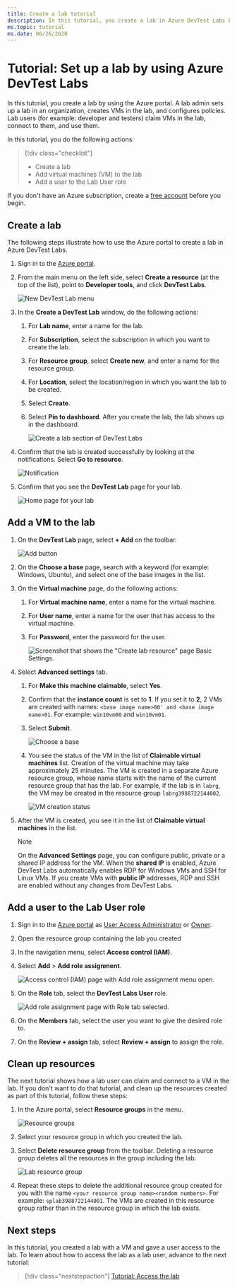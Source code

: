 ```yaml
---
title: Create a lab tutorial
description: In this tutorial, you create a lab in Azure DevTest Labs by using the Azure portal. A lab admin sets up a lab, creates VMs in the lab, and configures policies.
ms.topic: tutorial
ms.date: 06/26/2020
---
```


# Tutorial: Set up a lab by using Azure DevTest Labs
In this tutorial, you create a lab by using the Azure portal. A lab admin sets up a lab in an organization, creates VMs in the lab, and configures policies. Lab users (for example: developer and testers) claim VMs in the lab, connect to them, and use them. 

In this tutorial, you do the following actions:

> [!div class="checklist"]
> * Create a lab
> * Add virtual machines (VM) to the lab
> * Add a user to the Lab User role

If you don't have an Azure subscription, create a [free account](https://azure.microsoft.com/free/) before you begin.

## Create a lab
The following steps illustrate how to use the Azure portal to create a lab in Azure DevTest Labs. 

1. Sign in to the [Azure portal](https://portal.azure.com).
2. From the main menu on the left side, select **Create a resource** (at the top of the list), point to **Developer tools**, and click **DevTest Labs**. 

	![New DevTest Lab menu](./media/tutorial-create-custom-lab/new-custom-lab-menu.png)
1. In the **Create a DevTest Lab** window, do the following actions: 
    1. For **Lab name**, enter a name for the lab. 
    2. For **Subscription**, select the subscription in which you want to create the lab. 
    3. For **Resource group**, select **Create new**, and enter a name for the resource group. 
    4. For **Location**, select the location/region in which you want the lab to be created. 
    5. Select **Create**. 
    6. Select **Pin to dashboard**. After you create the lab, the lab shows up in the dashboard. 

        ![Create a lab section of DevTest Labs](./media/tutorial-create-custom-lab/create-custom-lab-blade.png)
2. Confirm that the lab is created successfully by looking at the notifications. Select **Go to resource**.  

    ![Notification](./media/tutorial-create-custom-lab/creation-notification.png)
3. Confirm that you see the **DevTest Lab** page for your lab. 

    ![Home page for your lab](./media/tutorial-create-custom-lab/lab-home-page.png)

## Add a VM to the lab

1. On the **DevTest Lab** page, select **+ Add** on the toolbar. 

	![Add button](./media/tutorial-create-custom-lab/add-vm-to-lab-button.png)
1. On the **Choose a base** page, search with a keyword (for example: Windows, Ubuntu), and select one of the base images in the list. 
1. On the **Virtual machine** page, do the following actions: 
    1. For **Virtual machine name**, enter a name for the virtual machine. 
    2. For **User name**, enter a name for the user that has access to the virtual machine. 
    3. For **Password**, enter the password for the user. 

        ![Screenshot that shows the "Create lab resource" page Basic Settings.](./media/tutorial-create-custom-lab/new-virtual-machine.png)
1. Select **Advanced settings** tab.
    1. For **Make this machine claimable**, select **Yes**.
    2. Confirm that the **instance count** is set to **1**. If you set it to **2**, 2 VMs are created with names: `<base image name>00' and <base image name>01`. For example: `win10vm00` and `win10vm01`.     
    3. Select **Submit**. 

        ![Choose a base](./media/tutorial-create-custom-lab/new-vm-advanced-settings.png)
    9. You see the status of the VM in the list of **Claimable virtual machines** list. Creation of the virtual machine may take approximately 25 minutes. The VM is created in a separate Azure resource group, whose name starts with the name of the current resource group that has the lab. For example, if the lab is in `labrg`, the VM may be created in the resource group `labrg3988722144002`. 

        ![VM creation status](./media/tutorial-create-custom-lab/vm-creation-status.png)
1. After the VM is created, you see it in the list of **Claimable virtual machines** in the list. 

    > [!NOTE] 
    > On the **Advanced Settings** page, you can configure public, private or a shared IP address for the VM. When the **shared IP** is enabled, Azure DevTest Labs automatically enables RDP for Windows VMs and SSH for Linux VMs. If you create VMs with **public IP** addresses, RDP and SSH are enabled without any changes from DevTest Labs.  

## Add a user to the Lab User role

1. Sign in to the [Azure portal](https://portal.azure.com) as [User Access Administrator](../role-based-access-control/built-in-roles.md#user-access-administrator) or [Owner](../role-based-access-control/built-in-roles.md#owner).

1. Open the resource group containing the lab you created

1. In the navigation menu, select **Access control (IAM)**.

1. Select **Add** > **Add role assignment**.

    ![Access control (IAM) page with Add role assignment menu open.](../../includes/role-based-access-control/media/add-role-assignment-menu-generic.png)

1. On the **Role** tab, select the **DevTest Labs User** role.

    ![Add role assignment page with Role tab selected.](../../includes/role-based-access-control/media/add-role-assignment-role-generic.png)

1. On the **Members** tab, select the user you want to give the desired role to.

1. On the **Review + assign** tab, select **Review + assign** to assign the role.


## Clean up resources
The next tutorial shows how a lab user can claim and connect to a VM in the lab. If you don't want to do that tutorial, and clean up the resources created as part of this tutorial, follow these steps: 

1. In the Azure portal, select **Resource groups** in the menu. 

	![Resource groups](./media/tutorial-create-custom-lab/resource-groups.png)
1. Select your resource group in which you created the lab. 
1. Select **Delete resource group** from the toolbar. Deleting a resource group deletes all the resources in the group including the lab. 

	![Lab resource group](./media/tutorial-create-custom-lab/lab-resource-group.png)
1. Repeat these steps to delete the additional resource group created for you with the name `<your resource group name><random numbers>`. For example: `splab3988722144001`. The VMs are created in this resource group rather than in the resource group in which the lab exists. 

## Next steps
In this tutorial, you created a lab with a VM and gave a user access to the lab. To learn about how to access the lab as a lab user, advance to the next tutorial:

> [!div class="nextstepaction"]
> [Tutorial: Access the lab](tutorial-use-custom-lab.md)
